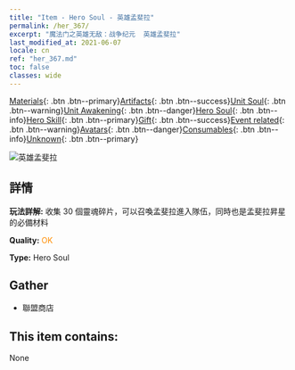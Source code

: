 ```yaml
---
title: "Item - Hero Soul - 英雄孟斐拉"
permalink: /her_367/
excerpt: "魔法门之英雄无敌：战争纪元  英雄孟斐拉"
last_modified_at: 2021-06-07
locale: cn
ref: "her_367.md"
toc: false
classes: wide
---
```

 [Materials](/ItemsCN/){: .btn .btn--primary}[Artifacts](/ItemsCN/Artifacts/){: .btn .btn--success}[Unit Soul](/ItemsCN/UnitSoul/){: .btn .btn--warning}[Unit Awakening](/ItemsCN/UnitAwakening/){: .btn .btn--danger}[Hero Soul](/ItemsCN/HeroSoul/){: .btn .btn--info}[Hero Skill](/ItemsCN/HeroSkill/){: .btn .btn--primary}[Gift](/ItemsCN/Gift/){: .btn .btn--success}[Event related](/ItemsCN/Events/){: .btn .btn--warning}[Avatars](/ItemsCN/Avatars/){: .btn .btn--danger}[Consumables](/ItemsCN/Consumables/){: .btn .btn--info}[Unknown](/ItemsCN/Unknown/){: .btn .btn--primary}

 ![英雄孟斐拉](/images/h/h_Mephala.jpg)

## 詳情
 **玩法詳解:** 收集 30 個靈魂碎片，可以召喚孟斐拉進入隊伍，同時也是孟斐拉昇星的必備材料

 **Quality:** <span style="color: #FF8C00">OK</span>

 **Type:** Hero Soul

## Gather

*    聯盟商店 

## This item contains:

  None

